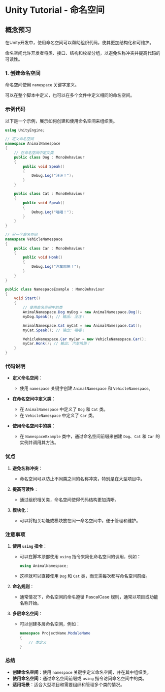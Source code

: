 # Unity Tutorial - 命名空间

## 概念预习

在Unity开发中，使用命名空间可以帮助组织代码，使其更加结构化和可维护。

命名空间允许开发者将类、接口、结构和枚举分组，以避免名称冲突并提高代码的可读性。

### 1. 创建命名空间

命名空间使用 `namespace` 关键字定义。

可以在整个脚本中定义，也可以在多个文件中定义相同的命名空间。

### 示例代码

以下是一个示例，展示如何创建和使用命名空间来组织类。

```csharp
using UnityEngine;

// 定义命名空间
namespace AnimalNamespace
{
    // 在命名空间中定义类
    public class Dog : MonoBehaviour
    {
        public void Speak()
        {
            Debug.Log("汪汪！");
        }
    }

    public class Cat : MonoBehaviour
    {
        public void Speak()
        {
            Debug.Log("喵喵！");
        }
    }
}

// 另一个命名空间
namespace VehicleNamespace
{
    public class Car : MonoBehaviour
    {
        public void Honk()
        {
            Debug.Log("汽车鸣笛！");
        }
    }
}

public class NamespaceExample : MonoBehaviour
{
    void Start()
    {
        // 使用命名空间中的类
        AnimalNamespace.Dog myDog = new AnimalNamespace.Dog();
        myDog.Speak(); // 输出: 汪汪！

        AnimalNamespace.Cat myCat = new AnimalNamespace.Cat();
        myCat.Speak(); // 输出: 喵喵！

        VehicleNamespace.Car myCar = new VehicleNamespace.Car();
        myCar.Honk(); // 输出: 汽车鸣笛！
    }
}
```

### 代码说明

- **定义命名空间**：
  - 使用 `namespace` 关键字创建 `AnimalNamespace` 和 `VehicleNamespace`。
  
- **在命名空间中定义类**：
  - 在 `AnimalNamespace` 中定义了 `Dog` 和 `Cat` 类。
  - 在 `VehicleNamespace` 中定义了 `Car` 类。

- **使用命名空间中的类**：
  - 在 `NamespaceExample` 类中，通过命名空间前缀来创建 `Dog`、`Cat` 和 `Car` 的实例并调用其方法。

### 优点

1. **避免名称冲突**：
   - 命名空间可以防止不同类之间的名称冲突，特别是在大型项目中。

2. **提高可读性**：
   - 通过组织相关类，命名空间使得代码结构更加清晰。

3. **模块化**：
   - 可以将相关功能或模块放在同一命名空间中，便于管理和维护。

### 注意事项

1. **使用 `using` 指令**：
   - 可以在脚本顶部使用 `using` 指令来简化命名空间的调用，例如：

        ```csharp
        using AnimalNamespace;
        ```

   - 这样就可以直接使用 `Dog` 和 `Cat` 类，而无需每次都写命名空间前缀。

2. **命名规则**：
   - 通常情况下，命名空间的命名遵循 PascalCase 规则，通常以项目或功能名称开始。

3. **多层命名空间**：
   - 可以创建多层命名空间，例如：
  
        ```csharp
        namespace ProjectName.ModuleName
        {
            // 类定义
        }
        ```

### 总结

- **创建命名空间**：使用 `namespace` 关键字定义命名空间，并在其中组织类。
- **使用命名空间**：通过命名空间前缀或 `using` 指令访问命名空间中的类。
- **适用场景**：适合大型项目和需要组织和管理多个类的情况。
